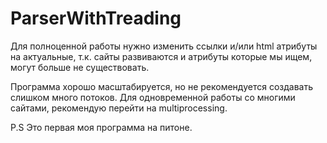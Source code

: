 # ParserWithTreading

Для полноценной работы нужно изменить ссылки и/или html атрибуты на актуальные, т.к. сайты развиваются и атрибуты которые мы ищем, могут больше не существовать.

Программа хорошо масштабируется, но не рекомендуется создавать слишком много потоков. Для одновременной работы со многими сайтами, рекомендую перейти на multiprocessing.

P.S Это первая моя программа на питоне.
